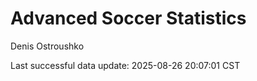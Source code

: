 # Advanced Soccer Statistics
Denis Ostroushko

<!-- gfm -->

Last successful data update: 2025-08-26 20:07:01 CST
